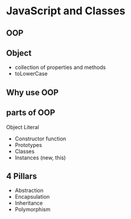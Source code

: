 # JavaScript and Classes

## OOP

## Object
- collection of properties and methods
- toLowerCase

## Why use OOP

## parts of OOP
Object Literal

- Constructor function
- Prototypes
- Classes
- Instances (new, this)

## 4 Pillars
- Abstraction
- Encapsulation
- Inheritance
- Polymorphism